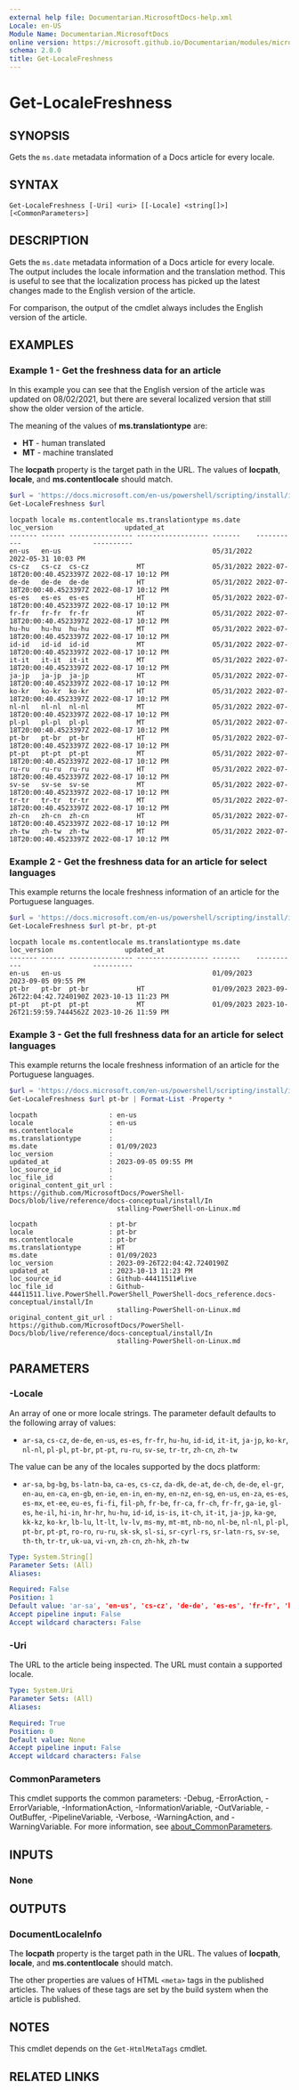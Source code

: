 ```yaml
---
external help file: Documentarian.MicrosoftDocs-help.xml
Locale: en-US
Module Name: Documentarian.MicrosoftDocs
online version: https://microsoft.github.io/Documentarian/modules/microsoftdocs/reference/cmdlets/get-localefreshness
schema: 2.0.0
title: Get-LocaleFreshness
---
```


# Get-LocaleFreshness

## SYNOPSIS
Gets the `ms.date` metadata information of a Docs article for every locale.

## SYNTAX

```
Get-LocaleFreshness [-Uri] <uri> [[-Locale] <string[]>] [<CommonParameters>]
```

## DESCRIPTION

Gets the `ms.date` metadata information of a Docs article for every locale. The output includes the
locale information and the translation method. This is useful to see that the localization process
has picked up the latest changes made to the English version of the article.

For comparison, the output of the cmdlet always includes the English version of the article.

## EXAMPLES

### Example 1 - Get the freshness data for an article

In this example you can see that the English version of the article was updated on 08/02/2021, but
there are several localized version that still show the older version of the article.

The meaning of the values of **ms.translationtype** are:

- **HT** - human translated
- **MT** - machine translated

The **locpath** property is the target path in the URL. The values of **locpath**, **locale**, and
**ms.contentlocale** should match.

```powershell
$url = 'https://docs.microsoft.com/en-us/powershell/scripting/install/installing-powershell-on-linux'
Get-LocaleFreshness $url
```

```Output
locpath locale ms.contentlocale ms.translationtype ms.date    loc_version                  updated_at
------- ------ ---------------- ------------------ -------    -----------                  ----------
en-us   en-us                                      05/31/2022                              2022-05-31 10:03 PM
cs-cz   cs-cz  cs-cz            MT                 05/31/2022 2022-07-18T20:00:40.4523397Z 2022-08-17 10:12 PM
de-de   de-de  de-de            HT                 05/31/2022 2022-07-18T20:00:40.4523397Z 2022-08-17 10:12 PM
es-es   es-es  es-es            HT                 05/31/2022 2022-07-18T20:00:40.4523397Z 2022-08-17 10:12 PM
fr-fr   fr-fr  fr-fr            HT                 05/31/2022 2022-07-18T20:00:40.4523397Z 2022-08-17 10:12 PM
hu-hu   hu-hu  hu-hu            MT                 05/31/2022 2022-07-18T20:00:40.4523397Z 2022-08-17 10:12 PM
id-id   id-id  id-id            MT                 05/31/2022 2022-07-18T20:00:40.4523397Z 2022-08-17 10:12 PM
it-it   it-it  it-it            MT                 05/31/2022 2022-07-18T20:00:40.4523397Z 2022-08-17 10:12 PM
ja-jp   ja-jp  ja-jp            HT                 05/31/2022 2022-07-18T20:00:40.4523397Z 2022-08-17 10:12 PM
ko-kr   ko-kr  ko-kr            HT                 05/31/2022 2022-07-18T20:00:40.4523397Z 2022-08-17 10:12 PM
nl-nl   nl-nl  nl-nl            MT                 05/31/2022 2022-07-18T20:00:40.4523397Z 2022-08-17 10:12 PM
pl-pl   pl-pl  pl-pl            MT                 05/31/2022 2022-07-18T20:00:40.4523397Z 2022-08-17 10:12 PM
pt-br   pt-br  pt-br            HT                 05/31/2022 2022-07-18T20:00:40.4523397Z 2022-08-17 10:12 PM
pt-pt   pt-pt  pt-pt            MT                 05/31/2022 2022-07-18T20:00:40.4523397Z 2022-08-17 10:12 PM
ru-ru   ru-ru  ru-ru            HT                 05/31/2022 2022-07-18T20:00:40.4523397Z 2022-08-17 10:12 PM
sv-se   sv-se  sv-se            MT                 05/31/2022 2022-07-18T20:00:40.4523397Z 2022-08-17 10:12 PM
tr-tr   tr-tr  tr-tr            MT                 05/31/2022 2022-07-18T20:00:40.4523397Z 2022-08-17 10:12 PM
zh-cn   zh-cn  zh-cn            HT                 05/31/2022 2022-07-18T20:00:40.4523397Z 2022-08-17 10:12 PM
zh-tw   zh-tw  zh-tw            MT                 05/31/2022 2022-07-18T20:00:40.4523397Z 2022-08-17 10:12 PM
```

### Example 2 - Get the freshness data for an article for select languages

This example returns the locale freshness information of an article for the Portuguese languages.

```powershell
$url = 'https://docs.microsoft.com/en-us/powershell/scripting/install/installing-powershell-on-linux'
Get-LocaleFreshness $url pt-br, pt-pt
```

```Output
locpath locale ms.contentlocale ms.translationtype ms.date    loc_version                  updated_at
------- ------ ---------------- ------------------ -------    -----------                  ----------
en-us   en-us                                      01/09/2023                              2023-09-05 09:55 PM
pt-br   pt-br  pt-br            HT                 01/09/2023 2023-09-26T22:04:42.7240190Z 2023-10-13 11:23 PM
pt-pt   pt-pt  pt-pt            MT                 01/09/2023 2023-10-26T21:59:59.7444562Z 2023-10-26 11:59 PM
```

### Example 3 - Get the full freshness data for an article for select languages

This example returns the locale freshness information of an article for the Portuguese languages.

```powershell
$url = 'https://docs.microsoft.com/en-us/powershell/scripting/install/installing-powershell-on-linux'
Get-LocaleFreshness $url pt-br | Format-List -Property *
```

```Output
locpath                  : en-us
locale                   : en-us
ms.contentlocale         :
ms.translationtype       :
ms.date                  : 01/09/2023
loc_version              :
updated_at               : 2023-09-05 09:55 PM
loc_source_id            :
loc_file_id              :
original_content_git_url : https://github.com/MicrosoftDocs/PowerShell-Docs/blob/live/reference/docs-conceptual/install/In
                           stalling-PowerShell-on-Linux.md

locpath                  : pt-br
locale                   : pt-br
ms.contentlocale         : pt-br
ms.translationtype       : HT
ms.date                  : 01/09/2023
loc_version              : 2023-09-26T22:04:42.7240190Z
updated_at               : 2023-10-13 11:23 PM
loc_source_id            : Github-44411511#live
loc_file_id              : Github-44411511.live.PowerShell.PowerShell_PowerShell-docs_reference.docs-conceptual/install/In
                           stalling-PowerShell-on-Linux.md
original_content_git_url : https://github.com/MicrosoftDocs/PowerShell-Docs/blob/live/reference/docs-conceptual/install/In
                           stalling-PowerShell-on-Linux.md
```

## PARAMETERS

### -Locale

An array of one or more locale strings. The parameter default defaults to the following array of
values:

- `ar-sa`, `cs-cz`, `de-de`, `en-us`, `es-es`, `fr-fr`, `hu-hu`, `id-id`, `it-it`, `ja-jp`, `ko-kr`,
  `nl-nl`, `pl-pl`, `pt-br`, `pt-pt`, `ru-ru`, `sv-se`, `tr-tr`, `zh-cn`, `zh-tw`

The value can be any of the locales supported by the docs platform:

- `ar-sa`, `bg-bg`, `bs-latn-ba`, `ca-es`, `cs-cz`, `da-dk`, `de-at`, `de-ch`, `de-de`, `el-gr`,
  `en-au`, `en-ca`, `en-gb`, `en-ie`, `en-in`, `en-my`, `en-nz`, `en-sg`, `en-us`, `en-za`, `es-es`,
  `es-mx`, `et-ee`, `eu-es`, `fi-fi`, `fil-ph`, `fr-be`, `fr-ca`, `fr-ch`, `fr-fr`, `ga-ie`,
  `gl-es`, `he-il`, `hi-in`, `hr-hr`, `hu-hu`, `id-id`, `is-is`, `it-ch`, `it-it`, `ja-jp`, `ka-ge`,
  `kk-kz`, `ko-kr`, `lb-lu`, `lt-lt`, `lv-lv`, `ms-my`, `mt-mt`, `nb-no`, `nl-be`, `nl-nl`, `pl-pl`,
  `pt-br`, `pt-pt`, `ro-ro`, `ru-ru`, `sk-sk`, `sl-si`, `sr-cyrl-rs`, `sr-latn-rs`, `sv-se`,
  `th-th`, `tr-tr`, `uk-ua`, `vi-vn`, `zh-cn`, `zh-hk`, `zh-tw`

```yaml
Type: System.String[]
Parameter Sets: (All)
Aliases:

Required: False
Position: 1
Default value: 'ar-sa', 'en-us', 'cs-cz', 'de-de', 'es-es', 'fr-fr', 'hu-hu', 'id-id', 'it-it', 'ja-jp', 'ko-kr', 'nl-nl', 'pl-pl', 'pt-br', 'pt-pt', 'ru-ru', 'sv-se', 'tr-tr', 'zh-cn', 'zh-tw'
Accept pipeline input: False
Accept wildcard characters: False
```

### -Uri

The URL to the article being inspected. The URL must contain a supported locale.

```yaml
Type: System.Uri
Parameter Sets: (All)
Aliases:

Required: True
Position: 0
Default value: None
Accept pipeline input: False
Accept wildcard characters: False
```

### CommonParameters

This cmdlet supports the common parameters: -Debug, -ErrorAction, -ErrorVariable,
-InformationAction, -InformationVariable, -OutVariable, -OutBuffer, -PipelineVariable, -Verbose,
-WarningAction, and -WarningVariable. For more information, see
[about_CommonParameters](http://go.microsoft.com/fwlink/?LinkID=113216).

## INPUTS

### None

## OUTPUTS

### DocumentLocaleInfo

The **locpath** property is the target path in the URL. The values of **locpath**, **locale**, and
**ms.contentlocale** should match.

The other properties are values of HTML `<meta>` tags in the published articles. The values of these
tags are set by the build system when the article is published.

## NOTES

This cmdlet depends on the `Get-HtmlMetaTags` cmdlet.

## RELATED LINKS

